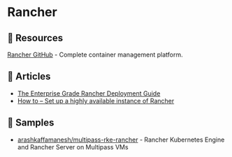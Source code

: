 # Rancher

## 📘 Resources
[Rancher GitHub](https://github.com/rancher/rancher) - Complete container management platform.

## 📕 Articles
- [The Enterprise Grade Rancher Deployment Guide](https://blog.kubernauts.io/enterprise-grade-rancher-deployment-guide-ubuntu-fd261e00994c)
- [How to – Set up a highly available instance of Rancher](https://blog.ronnyvdb.net/2019/01/20/howto-set-up-a-highly-available-instance-of-rancher/)

## 🚀 Samples
- [arashkaffamanesh/multipass-rke-rancher](https://github.com/arashkaffamanesh/multipass-rke-rancher) - Rancher Kubernetes Engine and Rancher Server on Multipass VMs

